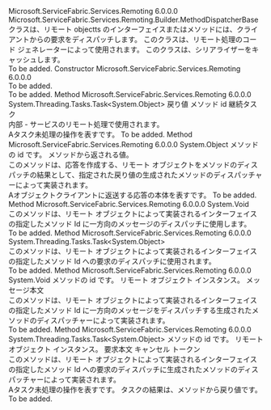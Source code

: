 <Type Name="MethodDispatcherBaseWithSerializer" FullName="Microsoft.ServiceFabric.Services.Remoting.V1.Builder.MethodDispatcherBaseWithSerializer">
  <TypeSignature Language="C#" Value="public abstract class MethodDispatcherBaseWithSerializer : Microsoft.ServiceFabric.Services.Remoting.Builder.MethodDispatcherBase" />
  <TypeSignature Language="ILAsm" Value=".class public auto ansi abstract beforefieldinit MethodDispatcherBaseWithSerializer extends Microsoft.ServiceFabric.Services.Remoting.Builder.MethodDispatcherBase" />
  <TypeSignature Language="DocId" Value="T:Microsoft.ServiceFabric.Services.Remoting.V1.Builder.MethodDispatcherBaseWithSerializer" />
  <TypeSignature Language="VB.NET" Value="Public MustInherit Class MethodDispatcherBaseWithSerializer&#xA;Inherits MethodDispatcherBase" />
  <TypeSignature Language="F#" Value="type MethodDispatcherBaseWithSerializer = class&#xA;    inherit MethodDispatcherBase" />
  <AssemblyInfo>
    <AssemblyName>Microsoft.ServiceFabric.Services.Remoting</AssemblyName>
    <AssemblyVersion>6.0.0.0</AssemblyVersion>
  </AssemblyInfo>
  <Base>
    <BaseTypeName>Microsoft.ServiceFabric.Services.Remoting.Builder.MethodDispatcherBase</BaseTypeName>
  </Base>
  <Interfaces />
  <Docs>
    <summary>
            クラスは、リモート objectts のインターフェイスまたはメソッドには、クライアントからの要求をディスパッチします。
            このクラスは、リモート処理のコード ジェネレーターによって使用されます。 このクラスは、シリアライザーをキャッシュします。
            </summary>
    <remarks>To be added.</remarks>
  </Docs>
  <Members>
    <Member MemberName=".ctor">
      <MemberSignature Language="C#" Value="protected MethodDispatcherBaseWithSerializer ();" />
      <MemberSignature Language="ILAsm" Value=".method familyhidebysig specialname rtspecialname instance void .ctor() cil managed" />
      <MemberSignature Language="DocId" Value="M:Microsoft.ServiceFabric.Services.Remoting.V1.Builder.MethodDispatcherBaseWithSerializer.#ctor" />
      <MemberSignature Language="VB.NET" Value="Protected Sub New ()" />
      <MemberType>Constructor</MemberType>
      <AssemblyInfo>
        <AssemblyName>Microsoft.ServiceFabric.Services.Remoting</AssemblyName>
        <AssemblyVersion>6.0.0.0</AssemblyVersion>
      </AssemblyInfo>
      <Parameters />
      <Docs>
        <summary>To be added.</summary>
        <remarks>To be added.</remarks>
      </Docs>
    </Member>
    <Member MemberName="ContinueWithResult&lt;TRetval&gt;">
      <MemberSignature Language="C#" Value="protected System.Threading.Tasks.Task&lt;object&gt; ContinueWithResult&lt;TRetval&gt; (int methodId, System.Threading.Tasks.Task&lt;TRetval&gt; task);" />
      <MemberSignature Language="ILAsm" Value=".method familyhidebysig instance class System.Threading.Tasks.Task`1&lt;object&gt; ContinueWithResult&lt;TRetval&gt;(int32 methodId, class System.Threading.Tasks.Task`1&lt;!!TRetval&gt; task) cil managed" />
      <MemberSignature Language="DocId" Value="M:Microsoft.ServiceFabric.Services.Remoting.V1.Builder.MethodDispatcherBaseWithSerializer.ContinueWithResult``1(System.Int32,System.Threading.Tasks.Task{``0})" />
      <MemberSignature Language="VB.NET" Value="Protected Function ContinueWithResult(Of TRetval) (methodId As Integer, task As Task(Of TRetval)) As Task(Of Object)" />
      <MemberSignature Language="F#" Value="member this.ContinueWithResult : int * System.Threading.Tasks.Task&lt;'Retval&gt; -&gt; System.Threading.Tasks.Task&lt;obj&gt;" Usage="methodDispatcherBaseWithSerializer.ContinueWithResult (methodId, task)" />
      <MemberType>Method</MemberType>
      <AssemblyInfo>
        <AssemblyName>Microsoft.ServiceFabric.Services.Remoting</AssemblyName>
        <AssemblyVersion>6.0.0.0</AssemblyVersion>
      </AssemblyInfo>
      <ReturnValue>
        <ReturnType>System.Threading.Tasks.Task&lt;System.Object&gt;</ReturnType>
      </ReturnValue>
      <TypeParameters>
        <TypeParameter Name="TRetval" />
      </TypeParameters>
      <Parameters>
        <Parameter Name="methodId" Type="System.Int32" />
        <Parameter Name="task" Type="System.Threading.Tasks.Task&lt;TRetval&gt;" />
      </Parameters>
      <Docs>
        <typeparam name="TRetval">戻り値</typeparam>
        <param name="methodId">メソッド id</param>
        <param name="task">継続タスク</param>
        <summary>
            内部 - サービスのリモート処理で使用されます。
            </summary>
        <returns>
            A<see cref="T:System.Threading.Tasks.Task">タスク</see>未処理の操作を表すです。
            </returns>
        <remarks>To be added.</remarks>
      </Docs>
    </Member>
    <Member MemberName="CreateResponseBody">
      <MemberSignature Language="C#" Value="protected abstract object CreateResponseBody (int methodId, object retval);" />
      <MemberSignature Language="ILAsm" Value=".method familyhidebysig newslot virtual instance object CreateResponseBody(int32 methodId, object retval) cil managed" />
      <MemberSignature Language="DocId" Value="M:Microsoft.ServiceFabric.Services.Remoting.V1.Builder.MethodDispatcherBaseWithSerializer.CreateResponseBody(System.Int32,System.Object)" />
      <MemberSignature Language="VB.NET" Value="Protected MustOverride Function CreateResponseBody (methodId As Integer, retval As Object) As Object" />
      <MemberSignature Language="F#" Value="abstract member CreateResponseBody : int * obj -&gt; obj" Usage="methodDispatcherBaseWithSerializer.CreateResponseBody (methodId, retval)" />
      <MemberType>Method</MemberType>
      <AssemblyInfo>
        <AssemblyName>Microsoft.ServiceFabric.Services.Remoting</AssemblyName>
        <AssemblyVersion>6.0.0.0</AssemblyVersion>
      </AssemblyInfo>
      <ReturnValue>
        <ReturnType>System.Object</ReturnType>
      </ReturnValue>
      <Parameters>
        <Parameter Name="methodId" Type="System.Int32" />
        <Parameter Name="retval" Type="System.Object" />
      </Parameters>
      <Docs>
        <param name="methodId">メソッドの id です。</param>
        <param name="retval">メソッドから返される値。</param>
        <summary>
            このメソッドは、応答を作成する、リモート オブジェクトをメソッドのディスパッチの結果として、指定された戻り値の生成されたメソッドのディスパッチャーによって実装されます。 
            </summary>
        <returns>A<see cref="T:System.Object">オブジェクト</see>クライアントに返送する応答の本体を表すです。</returns>
        <remarks>To be added.</remarks>
      </Docs>
    </Member>
    <Member MemberName="Dispatch">
      <MemberSignature Language="C#" Value="public override void Dispatch (object objectImplementation, int methodId, object messageBody);" />
      <MemberSignature Language="ILAsm" Value=".method public hidebysig virtual instance void Dispatch(object objectImplementation, int32 methodId, object messageBody) cil managed" />
      <MemberSignature Language="DocId" Value="M:Microsoft.ServiceFabric.Services.Remoting.V1.Builder.MethodDispatcherBaseWithSerializer.Dispatch(System.Object,System.Int32,System.Object)" />
      <MemberSignature Language="VB.NET" Value="Public Overrides Sub Dispatch (objectImplementation As Object, methodId As Integer, messageBody As Object)" />
      <MemberSignature Language="F#" Value="override this.Dispatch : obj * int * obj -&gt; unit" Usage="methodDispatcherBaseWithSerializer.Dispatch (objectImplementation, methodId, messageBody)" />
      <MemberType>Method</MemberType>
      <AssemblyInfo>
        <AssemblyName>Microsoft.ServiceFabric.Services.Remoting</AssemblyName>
        <AssemblyVersion>6.0.0.0</AssemblyVersion>
      </AssemblyInfo>
      <ReturnValue>
        <ReturnType>System.Void</ReturnType>
      </ReturnValue>
      <Parameters>
        <Parameter Name="objectImplementation" Type="System.Object" />
        <Parameter Name="methodId" Type="System.Int32" />
        <Parameter Name="messageBody" Type="System.Object" />
      </Parameters>
      <Docs>
        <param name="objectImplementation"></param>
        <param name="methodId"></param>
        <param name="messageBody"></param>
        <summary>
            このメソッドは、リモート オブジェクトによって実装されるインターフェイスの指定したメソッド Id に一方向のメッセージのディスパッチに使用します。
            </summary>
        <remarks>To be added.</remarks>
      </Docs>
    </Member>
    <Member MemberName="DispatchAsync">
      <MemberSignature Language="C#" Value="public override System.Threading.Tasks.Task&lt;object&gt; DispatchAsync (object objectImplementation, int methodId, object requestBody, System.Threading.CancellationToken cancellationToken);" />
      <MemberSignature Language="ILAsm" Value=".method public hidebysig virtual instance class System.Threading.Tasks.Task`1&lt;object&gt; DispatchAsync(object objectImplementation, int32 methodId, object requestBody, valuetype System.Threading.CancellationToken cancellationToken) cil managed" />
      <MemberSignature Language="DocId" Value="M:Microsoft.ServiceFabric.Services.Remoting.V1.Builder.MethodDispatcherBaseWithSerializer.DispatchAsync(System.Object,System.Int32,System.Object,System.Threading.CancellationToken)" />
      <MemberSignature Language="F#" Value="override this.DispatchAsync : obj * int * obj * System.Threading.CancellationToken -&gt; System.Threading.Tasks.Task&lt;obj&gt;" Usage="methodDispatcherBaseWithSerializer.DispatchAsync (objectImplementation, methodId, requestBody, cancellationToken)" />
      <MemberType>Method</MemberType>
      <AssemblyInfo>
        <AssemblyName>Microsoft.ServiceFabric.Services.Remoting</AssemblyName>
        <AssemblyVersion>6.0.0.0</AssemblyVersion>
      </AssemblyInfo>
      <ReturnValue>
        <ReturnType>System.Threading.Tasks.Task&lt;System.Object&gt;</ReturnType>
      </ReturnValue>
      <Parameters>
        <Parameter Name="objectImplementation" Type="System.Object" />
        <Parameter Name="methodId" Type="System.Int32" />
        <Parameter Name="requestBody" Type="System.Object" />
        <Parameter Name="cancellationToken" Type="System.Threading.CancellationToken" />
      </Parameters>
      <Docs>
        <param name="objectImplementation"></param>
        <param name="methodId"></param>
        <param name="requestBody"></param>
        <param name="cancellationToken"></param>
        <summary>
            このメソッドは、リモート オブジェクトによって実装されるインターフェイスの指定したメソッド Id への要求のディスパッチに使用されます。
             </summary>
        <returns />
        <remarks>To be added.</remarks>
      </Docs>
    </Member>
    <Member MemberName="OnDispatch">
      <MemberSignature Language="C#" Value="protected abstract void OnDispatch (int methodId, object remotedObject, object messageBody);" />
      <MemberSignature Language="ILAsm" Value=".method familyhidebysig newslot virtual instance void OnDispatch(int32 methodId, object remotedObject, object messageBody) cil managed" />
      <MemberSignature Language="DocId" Value="M:Microsoft.ServiceFabric.Services.Remoting.V1.Builder.MethodDispatcherBaseWithSerializer.OnDispatch(System.Int32,System.Object,System.Object)" />
      <MemberSignature Language="VB.NET" Value="Protected MustOverride Sub OnDispatch (methodId As Integer, remotedObject As Object, messageBody As Object)" />
      <MemberSignature Language="F#" Value="abstract member OnDispatch : int * obj * obj -&gt; unit" Usage="methodDispatcherBaseWithSerializer.OnDispatch (methodId, remotedObject, messageBody)" />
      <MemberType>Method</MemberType>
      <AssemblyInfo>
        <AssemblyName>Microsoft.ServiceFabric.Services.Remoting</AssemblyName>
        <AssemblyVersion>6.0.0.0</AssemblyVersion>
      </AssemblyInfo>
      <ReturnValue>
        <ReturnType>System.Void</ReturnType>
      </ReturnValue>
      <Parameters>
        <Parameter Name="methodId" Type="System.Int32" />
        <Parameter Name="remotedObject" Type="System.Object" />
        <Parameter Name="messageBody" Type="System.Object" />
      </Parameters>
      <Docs>
        <param name="methodId">メソッドの id です。</param>
        <param name="remotedObject">リモート オブジェクト インスタンス。</param>
        <param name="messageBody">メッセージ本文</param>
        <summary>
            このメソッドは、リモート オブジェクトによって実装されるインターフェイスの指定したメソッド Id に一方向のメッセージをディスパッチする生成されたメソッドのディスパッチャーによって実装されます。
            </summary>
        <remarks>To be added.</remarks>
      </Docs>
    </Member>
    <Member MemberName="OnDispatchAsync">
      <MemberSignature Language="C#" Value="protected abstract System.Threading.Tasks.Task&lt;object&gt; OnDispatchAsync (int methodId, object remotedObject, object requestBody, System.Threading.CancellationToken cancellationToken);" />
      <MemberSignature Language="ILAsm" Value=".method familyhidebysig newslot virtual instance class System.Threading.Tasks.Task`1&lt;object&gt; OnDispatchAsync(int32 methodId, object remotedObject, object requestBody, valuetype System.Threading.CancellationToken cancellationToken) cil managed" />
      <MemberSignature Language="DocId" Value="M:Microsoft.ServiceFabric.Services.Remoting.V1.Builder.MethodDispatcherBaseWithSerializer.OnDispatchAsync(System.Int32,System.Object,System.Object,System.Threading.CancellationToken)" />
      <MemberSignature Language="F#" Value="abstract member OnDispatchAsync : int * obj * obj * System.Threading.CancellationToken -&gt; System.Threading.Tasks.Task&lt;obj&gt;" Usage="methodDispatcherBaseWithSerializer.OnDispatchAsync (methodId, remotedObject, requestBody, cancellationToken)" />
      <MemberType>Method</MemberType>
      <AssemblyInfo>
        <AssemblyName>Microsoft.ServiceFabric.Services.Remoting</AssemblyName>
        <AssemblyVersion>6.0.0.0</AssemblyVersion>
      </AssemblyInfo>
      <ReturnValue>
        <ReturnType>System.Threading.Tasks.Task&lt;System.Object&gt;</ReturnType>
      </ReturnValue>
      <Parameters>
        <Parameter Name="methodId" Type="System.Int32" />
        <Parameter Name="remotedObject" Type="System.Object" />
        <Parameter Name="requestBody" Type="System.Object" />
        <Parameter Name="cancellationToken" Type="System.Threading.CancellationToken" />
      </Parameters>
      <Docs>
        <param name="methodId">メソッドの id です。</param>
        <param name="remotedObject">リモート オブジェクト インスタンス。</param>
        <param name="requestBody">要求本文</param>
        <param name="cancellationToken">キャンセル トークン</param>
        <summary>
            このメソッドは、リモート オブジェクトによって実装されるインターフェイスの指定したメソッド Id への要求のディスパッチに生成されたメソッドのディスパッチャーによって実装されます。
            </summary>
        <returns>
            A<see cref="T:System.Threading.Tasks.Task">タスク</see>未処理の操作を表すです。 タスクの結果は、メソッドから戻り値です。
            </returns>
        <remarks>To be added.</remarks>
      </Docs>
    </Member>
  </Members>
</Type>